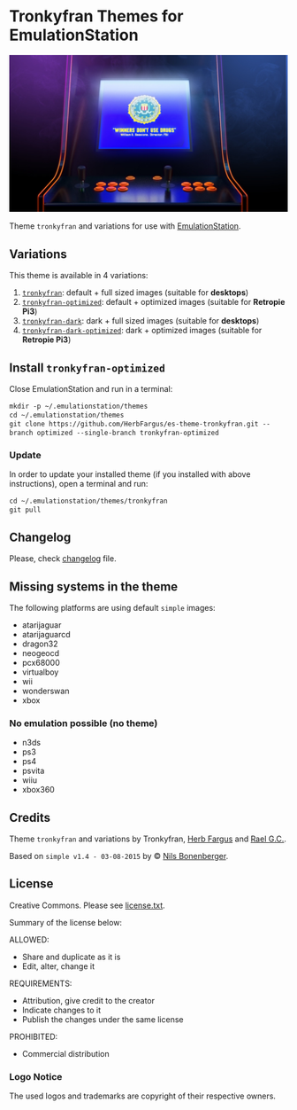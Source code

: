 # Tronkyfran Themes for EmulationStation

![Arcade banner](mame/art/mame_art_blur.jpg)

Theme `tronkyfran` and variations for use with [EmulationStation](http://www.emulationstation.org/).

## Variations

This theme is available in 4 variations:

1. [`tronkyfran`][1]: default + full sized images (suitable for **desktops**)
2. [`tronkyfran-optimized`][2]: default + optimized images (suitable for **Retropie Pi3**)
3. [`tronkyfran-dark`][3]: dark + full sized images (suitable for **desktops**)
4. [`tronkyfran-dark-optimized`][4]: dark + optimized images (suitable for **Retropie Pi3**)

[1]: https://github.com/HerbFargus/es-theme-tronkyfran
[2]: https://github.com/HerbFargus/es-theme-tronkyfran/tree/optimized
[3]: https://github.com/HerbFargus/es-theme-tronkyfran/tree/dark
[4]: https://github.com/HerbFargus/es-theme-tronkyfran/tree/dark-optimized

## Install `tronkyfran-optimized`

Close EmulationStation and run in a terminal:

    mkdir -p ~/.emulationstation/themes
    cd ~/.emulationstation/themes
    git clone https://github.com/HerbFargus/es-theme-tronkyfran.git --branch optimized --single-branch tronkyfran-optimized

### Update

In order to update your installed theme (if you installed with above instructions), open a terminal and run:

    cd ~/.emulationstation/themes/tronkyfran
    git pull

## Changelog

Please, check [changelog](changelog.txt) file.

## Missing systems in the theme

The following platforms are using default `simple` images:

- atarijaguar
- atarijaguarcd
- dragon32
- neogeocd
- pcx68000
- virtualboy
- wii
- wonderswan
- xbox

### No emulation possible (no theme)

- n3ds
- ps3
- ps4
- psvita
- wiiu
- xbox360

## Credits

Theme `tronkyfran` and variations by Tronkyfran, [Herb Fargus](https://github.com/HerbFargus) and [Rael G.C.](https://github.com/raelgc/).

Based on `simple v1.4 - 03-08-2015` by © [Nils Bonenberger](http://blog.nilsbyte.de/).

## License

Creative Commons. Please see [license.txt](license.txt).

Summary of the license below:

ALLOWED:
- Share and duplicate as it is
- Edit, alter, change it

REQUIREMENTS:
- Attribution, give credit to the creator
- Indicate changes to it
- Publish the changes under the same license

PROHIBITED:   
- Commercial distribution

### Logo Notice

The used logos and trademarks are copyright of their respective owners.